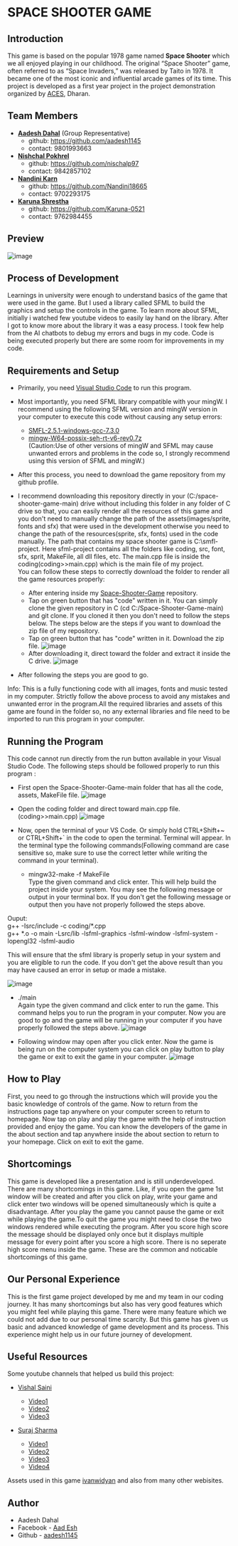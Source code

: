 # SPACE SHOOTER GAME

## Introduction
This game is based on the popular 1978 game named **Space Shooter** which we all enjoyed playing in our childhood. The original “Space Shooter” game, often referred to as “Space Invaders,” was released by Taito in 1978. It became one of the most iconic and influential arcade games of its time. This project is developed as a first year project in the project demonstration organized by [ACES](https://www.facebook.com/acesdharan), Dharan. 

## Team Members
* [**Aadesh Dahal**](https://www.facebook.com/profile.php?id=100086562643929) (Group Representative)
   * github: https://github.com/aadesh1145
   * contact: 9801993663
* [**Nishchal Pokhrel**](https://www.facebook.com/Nischalp97)
   * github: https://github.com/nischalp97
   * contact: 9842857102
* [**Nandini Karn**](https://www.facebook.com/karn.nandini)
   * github: https://github.com/Nandini18665
   * contact: 9702293175
* [**Karuna Shrestha**](https://www.facebook.com/karuna.shrestha.104855)
   * github: https://github.com/Karuna-0521
   * contact: 9762984455

## Preview
![image](https://github.com/user-attachments/assets/6bda6eab-d55b-4de0-8832-04d9d7b7a3d4)


## Process of Development
Learnings in university were enough to understand basics of the game that were used in the game. But I used a library called SFML to build the graphics and setup the controls in the game. To learn more about SFML, initially i watched few youtube videos to easily lay hand on the library. After I got to know more about the library it was a easy process. I took few help from the AI chatbots to debug my errors and bugs in my code. Code is being executed properly but there are some room for improvements in my code.


## Requirements and Setup 
* Primarily, you need [Visual Studio Code](https://code.visualstudio.com/Download) to run this program.
* Most importantly, you need SFML library compatible with your mingW. I recommend using the following SFML version and mingW version in your computer to execute this code without causing any setup errors: 
   * [SMFL-2.5.1-windows-gcc-7.3.0](https://sourceforge.net/projects/sfml.mirror/files/2.5.1/SFML-2.5.1-windows-gcc-7.3.0-mingw-64-bit.zip/download)
   * [mingw-W64-possix-seh-rt-v6-rev0.7z](https://sourceforge.net/projects/mingw-w64/files/Toolchains%20targetting%20Win64/Personal%20Builds/mingw-builds/8.1.0/threads-posix/seh/x86_64-8.1.0-release-posix-seh-rt_v6-rev0.7z/download)<br>
 (Caution:Use of other versions of mingW and SFML may cause unwanted errors and problems in the code so, I strongly recommend using this version of SFML and mingW.)

* After this process, you need to download the game repository from my github profile.
* I recommend downloading this repository directly in your (C:/space-shooter-game-main) drive without including this folder in any folder of C drive so that, you can easily render all the resources of this game and you don't need to manually change the path of the assets(images/sprite, fonts and sfx) that were used in the development otherwise you need to change the path of the resources(sprite, sfx, fonts) used in the code manually. The path that contains my space shooter game is C:\smfl-project. Here sfml-project contains all the folders like coding, src, font, sfx, sprit, MakeFile, all dll files, etc. The main.cpp file is inside the coding(coding>>main.cpp) which is the main file of my project.<br>
You can follow these steps to correctly download the folder to render all the game resources properly:
    * After entering inside my [Space-Shooter-Game](https://github.com/aadesh1145/Space-Shooter-Game) repository.
    * Tap on green button that has "code" written in it. You can simply clone the given repository in C (cd C:/Space-Shooter-Game-main) and git clone. If you cloned it then you don't need to follow the steps below. The steps below are the steps if you want to download the zip file of my repository.
    * Tap on green button that has "code" written in it. Download the zip file. 
     ![image](https://github.com/user-attachments/assets/54b8e3eb-ded9-4ae5-8638-0db0506fa093)
    * After downloading it, direct toward the folder and extract it inside the C drive. 
      ![image](https://github.com/user-attachments/assets/0fcf1e0c-2b64-4294-a1ee-66284b695651)
* After following the steps you are good to go.

Info: This is a fully functioning code with all images, fonts and music tested in my computer. Strictly follow the above process to avoid any mistakes and unwanted error in the program.All the required libraries and assets of this game are found in the folder so, no any external libraries and file need to be imported to run this program in your computer.


## Running the Program
This code cannot run directly from the run button available in your Visual Studio Code. The following steps should be followed properly to run this program :
* First open the Space-Shooter-Game-main folder that has all the code, assets, MakeFile file.
![image](https://github.com/user-attachments/assets/b5b86ab1-dd55-49f6-8bfc-18be7438aba9)

* Open the coding folder and direct toward main.cpp file. (coding>>main.cpp)
![image](https://github.com/user-attachments/assets/0926f1e0-1e65-412b-b752-4bddb912b99d)

* Now, open the terminal of your VS Code. Or simply hold CTRL+Shift+~ or CTRL+Shift+` in the code to open the terminal. Terminal will appear. In the terminal type the following commands(Following command are case sensitive so, make sure to use the correct letter while writing the command in your terminal). 

  * mingw32-make -f MakeFile<br>
Type the given command and click enter. This will help build the project inside your system. You may see the following message or output in your terminal box. If you don't get the following message or output then you have not properly followed the steps above.<br>

Ouput:<br>
g++ -Isrc/include -c coding/*.cpp<br>
g++ *.o -o main -Lsrc/lib -lsfml-graphics -lsfml-window -lsfml-system -lopengl32 -lsfml-audio<br>

This will ensure that the sfml library is properly setup in your system and you are eligible to run the code. If you don't get the above result than you may have caused an error in setup or made a mistake.

![image](https://github.com/user-attachments/assets/5c9a2b9b-bcbf-47ae-a806-eabab0c8e773)

  * ./main<br>
Again type the given command and click enter to run the game. This command helps you to run the program in your computer. Now you are good to go and the game will be running in your computer if you have properly followed the steps above.
![image](https://github.com/user-attachments/assets/d3a8cbad-4cf8-4953-9ad3-403df7981afa)

* Following window may open after you click enter. Now the game is being run on the computer system you can click on play button to play the game or exit to exit the game in your computer.
![image](https://github.com/user-attachments/assets/cfe8ba14-5860-4d0e-889e-2436f05973d3)


## How to Play
First, you need to go through the instructions which will provide you the basic knowledge of controls of the game. Now to return from the instructions page tap anywhere on your computer screen to return to homepage. Now tap on play and play the game with the help of instruction provided and enjoy the game. You can know the developers of the game in the about section and tap anywhere inside the about section to return to your homepage. Click on exit to exit the game.

## Shortcomings
This game is developed like a presentation and is still underdeveloped. There are many shortcomings in this game. Like, if you open the game 1st window will be created and after you click on play, write your game and click enter two windows will be opened simultaneously which is quite a disadvantage. After you play the game you cannot pause the game or exit while playing the game.To quit the game you might need to close the two windows rendered while executing the program. After you score high score the message should be displayed only once but it displays multiple message for every point after you score a high score. There is no seperate high score menu inside the game. These are the common and noticable shortcomings of this game.

## Our Personal Experience 
This is the first game project developed by me and my team in our coding journey. It has many shortcomings but also has very good features which you might feel while playing this game. There were many feature which we could not add due to our personal time scarcity. But this game has given us basic and advanced knowledge of game development and its process. This experience might help us in our future journey of development.


## Useful Resources
Some youtube channels that helped us build this project:
* [Vishal Saini](https://www.youtube.com/@vishalsaini3878)
  * [Video1](https://www.youtube.com/watch?v=AMDt1XWa40U)
  * [Video2](https://www.youtube.com/watch?v=EPwv30GWUOY&t=408s)
  * [Video3](https://www.youtube.com/watch?v=ifK5qDEvYtQ&t=929s)
  
* [Suraj Sharma](https://www.youtube.com/@SurajSharmaFourKnob)
  * [Video1](https://www.youtube.com/watch?v=sWYpNIrBr6U)
  * [Video2](https://www.youtube.com/watch?v=Ax0-srLD9ck)
  * [Video3](https://www.youtube.com/watch?v=J8VolRonMw0&t=6s)
  * [Video4](https://www.youtube.com/watch?v=w8sBCquJh0k)

Assets used in this game [ivanwidyan](https://github.com/ivanwidyan/spaceshooter-cpp-sfml) and also from many other webisites.


## Author
* Aadesh Dahal
* Facebook - [Aad Esh](https://www.facebook.com/profile.php?id=100086562643929)
* Github - [aadesh1145](https://github.com/aadesh1145)
